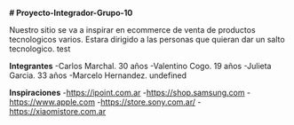 **# Proyecto-Integrador-Grupo-10**

Nuestro sitio se va a inspirar en ecommerce de venta de productos tecnologicos varios.
Estara dirigido a las personas que quieran dar un salto tecnologico.
test

**Integrantes**
-Carlos Marchal. 30 años
-Valentino Cogo. 19 años
-Julieta Garcia. 33 años
-Marcelo Hernandez. undefined

**Inspiraciones**
-https://ipoint.com.ar
-https://shop.samsung.com
-https://www.apple.com
-https://store.sony.com.ar/
-https://xiaomistore.com.ar

